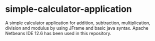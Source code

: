 # simple-calculator-application
A simple calculator application for addition, subtraction, multiplication, division and modulus by using JFrame and basic java syntax. Apache Netbeans IDE 12.6 has been used in this repository.
